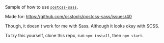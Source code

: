 Sample of how to use [`postcss-sass`](https://github.com/csstools/postcss-sass).

Made for:
<https://github.com/csstools/postcss-sass/issues/40>

Though, it doesn't work for me with Sass. Although it looks okay with SCSS.

To try this yourself, clone this repo, run `npm install`, then `npm start`.
